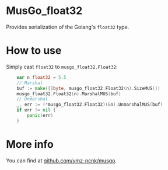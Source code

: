 # MusGo_float32
Provides serialization of the Golang's `float32` type.

# How to use
Simply cast `float32` to `musgo_float32.Float32`:
```go
	var n float32 = 5.5
	// Marshal
	buf := make([]byte, musgo_float32.Float32(n).SizeMUS())
	musgo_float32.Float32(n).MarshalMUS(buf)
	// Unmarshal
	_, err := (*musgo_float32.Float32)(&n).UnmarshalMUS(buf)
	if err != nil {
		panic(err)
	}
```

# More info
You can find at [github.com/ymz-ncnk/musgo](https://github.com/ymz-ncnk/musgo).

